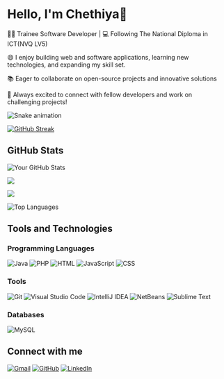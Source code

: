 # Hello, I'm Chethiya👋

👨‍💻 Trainee Software Developer | 💻 Following The National Diploma in ICT(NVQ LV5)

😄 I enjoy building web and software applications, learning new technologies, and expanding my skill set.

📚 Eager to collaborate on open-source projects and innovative solutions

👯 Always excited to connect with fellow developers and work on challenging projects!

![Snake animation](https://raw.githubusercontent.com/chethiya216/chethiya216/output/github-contribution-grid-snake-dark.svg)

[![GitHub Streak](https://streak-stats.demolab.com/?user=chethiya216&theme=dark)](https://git.io/streak-stats)

## GitHub Stats

![Your GitHub Stats](https://github-readme-stats.vercel.app/api?username=chethiya216&show_icons=true&theme=radical)

![](https://github-profile-summary-cards.vercel.app/api/cards/profile-details?username=chethiya216&theme=github_dark)

![](https://github-profile-summary-cards.vercel.app/api/cards/productive-time?username=chethiya216&theme=github_dark)


![Top Languages](https://github-readme-stats.vercel.app/api/top-langs/?username=chethiya216&theme=radical&layout=compact)

## Tools and Technologies

### Programming Languages

![Java](https://img.shields.io/badge/Java-007396?style=flat&logo=java&logoColor=white)
![PHP](https://img.shields.io/badge/PHP-777BB4?style=flat&logo=php&logoColor=white)
![HTML](https://img.shields.io/badge/HTML5-E34F26?style=flat&logo=html5&logoColor=white)
![JavaScript](https://img.shields.io/badge/JavaScript-F7DF1E?style=flat&logo=javascript&logoColor=black)
![CSS](https://img.shields.io/badge/CSS3-1572B6?style=flat&logo=css3&logoColor=white)


### Tools
![Git](https://img.shields.io/badge/Git-F05032?style=flat&logo=git&logoColor=white)
![Visual Studio Code](https://img.shields.io/badge/VS%20Code-007ACC?style=flat&logo=visualstudiocode&logoColor=white)
![IntelliJ IDEA](https://img.shields.io/badge/IntelliJ%20IDEA-000000?style=flat&logo=intellijidea&logoColor=white)
![NetBeans](https://img.shields.io/badge/NetBeans-1B6AC6?style=flat&logo=apachenetbeanside&logoColor=white)
![Sublime Text](https://img.shields.io/badge/Sublime%20Text-FF9800?style=flat&logo=sublimetext&logoColor=white)


### Databases
![MySQL](https://img.shields.io/badge/MySQL-005C5F?style=flat&logo=mysql&logoColor=white)

## Connect with me
<a href="chethiyalakshan216@gmail.com"><img img src="https://img.shields.io/badge/gmail-%23EA4335.svg?style=plastic&logo=gmail&logoColor=white" alt="Gmail"/></a>
<a href="https://github.com/chethiya216"><img src="https://img.shields.io/badge/github-%23181717.svg?style=plastic&logo=github&logoColor=white" alt="GitHub"/></a>
<a href="www.linkedin.com/in/chethiya-lakshan"><img src="https://img.shields.io/badge/linkedin-%230A66C2.svg?style=plastic&logo=linkedin&logoColor=white" alt="LinkedIn"/></a>

<!--
**chethiya216/chethiya216** is a ✨ _special_ ✨ repository because its `README.md` (this file) appears on your GitHub profile.

Here are some ideas to get you started:

- 🔭 I’m currently working on ...
- 🌱 I’m currently learning ...
- 👯 I’m looking to collaborate on ...
- 🤔 I’m looking for help with ...
- 💬 Ask me about ...
- 📫 How to reach me: ...
- 😄 Pronouns: ...
- ⚡ Fun fact: ...
- [LinkedIn](www.linkedin.com/in/chethiya-lakshan-47a16a1b6)
-->



